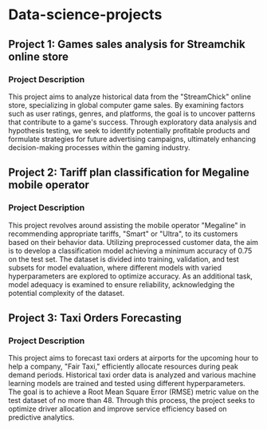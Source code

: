 # Data-science-projects
## Project 1: Games sales analysis for Streamchik online store
### Project Description

This project aims to analyze historical data from the "StreamChick" online store, specializing in global computer game sales. By examining factors such as user ratings, genres, and platforms, the goal is to uncover patterns that contribute to a game's success. Through exploratory data analysis and hypothesis testing, we seek to identify potentially profitable products and formulate strategies for future advertising campaigns, ultimately enhancing decision-making processes within the gaming industry.

## Project 2: Tariff plan classification for Megaline mobile operator
### Project Description

This project revolves around assisting the mobile operator "Megaline" in recommending appropriate tariffs, "Smart" or "Ultra", to its customers based on their behavior data. Utilizing preprocessed customer data, the aim is to develop a classification model achieving a minimum accuracy of 0.75 on the test set. The dataset is divided into training, validation, and test subsets for model evaluation, where different models with varied hyperparameters are explored to optimize accuracy. As an additional task, model adequacy is examined to ensure reliability, acknowledging the potential complexity of the dataset.

## Project 3: Taxi Orders Forecasting
### Project Description

This project aims to forecast taxi orders at airports for the upcoming hour to help a company, "Fair Taxi," efficiently allocate resources during peak demand periods. Historical taxi order data is analyzed and various machine learning models are trained and tested using different hyperparameters. The goal is to achieve a Root Mean Square Error (RMSE) metric value on the test dataset of no more than 48. Through this process, the project seeks to optimize driver allocation and improve service efficiency based on predictive analytics.
